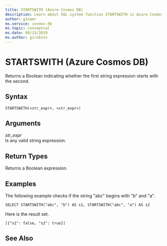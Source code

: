 ```yaml
---
title: STARTSWITH (Azure Cosmos DB)
description: Learn about SQL system function STARTSWITH in Azure Cosmos DB.
author: ginamr
ms.service: cosmos-db
ms.topic: conceptual
ms.date: 09/13/2019
ms.author: girobins
---
```

# STARTSWITH (Azure Cosmos DB)
 Returns a Boolean indicating whether the first string expression starts with the second.  
  
## Syntax
  
```  
STARTSWITH(<str_expr>, <str_expr>)  
```  
  
## Arguments
  
*str_expr*  
   Is any valid string expression.
  
## Return Types
  
  Returns a Boolean expression.  
  
## Examples
  
  The following example checks if the string "abc" begins with "b" and "a".  
  
```  
SELECT STARTSWITH("abc", "b") AS s1, STARTSWITH("abc", "a") AS s2  
```  
  
 Here is the result set.  
  
```  
[{"s1": false, "s2": true}]  
```  

## See Also
